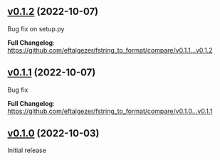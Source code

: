 ## [v0.1.2](https://github.com/eftalgezer/ANIAnimator/tree/v0.1.2) (2022-10-07)

Bug fix on setup.py

**Full Changelog**: https://github.com/eftalgezer/fstring_to_format/compare/v0.1.1...v0.1.2

## [v0.1.1](https://github.com/eftalgezer/ANIAnimator/tree/v0.1.1) (2022-10-07)

Bug fix

**Full Changelog**: https://github.com/eftalgezer/fstring_to_format/compare/v0.1.0...v0.1.1


## [v0.1.0](https://github.com/eftalgezer/fstring_to_format/tree/v0.1.0) (2022-10-03)

Initial release
